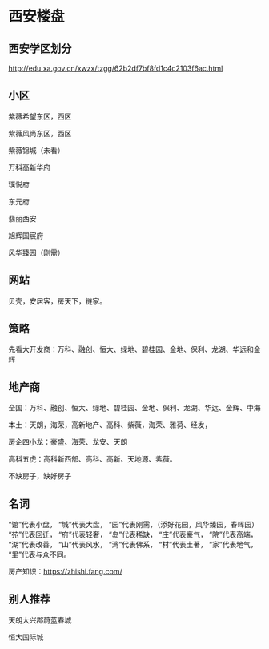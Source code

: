 # 西安楼盘

## 西安学区划分

http://edu.xa.gov.cn/xwzx/tzgg/62b2df7bf8fd1c4c2103f6ac.html

## 小区

紫薇希望东区，西区

紫薇风尚东区，西区

紫薇锦城（未看）

万科高新华府

璞悦府

东元府

翡丽西安

旭辉国宸府

风华臻园（刚需）

## 网站

贝壳，安居客，房天下，链家。

## 策略

先看大开发商：万科、融创、恒大、绿地、碧桂园、金地、保利、龙湖、华远和金辉

## 地产商

全国：万科、融创、恒大、绿地、碧桂园、金地、保利、龙湖、华远、金辉、中海

本土：天朗，海荣，高新地产、高科、紫薇，海荣、雅荷、经发，

房企四小龙：豪盛、海荣、龙安、天朗

高科五虎：高科新西部、高科、高新、天地源、紫薇。

不缺房子，缺好房子

## 名词

“馆”代表小盘， “城”代表大盘， “园”代表刚需，（添好花园，风华臻园，春晖园） “苑”代表回迁， “府”代表轻奢， “岛”代表稀缺， “庄”代表豪气， “院”代表高端， “湖”代表改善， “山”代表风水， “湾”代表佛系，
“村”代表土著， “家”代表地气， “里”代表与众不同。

房产知识：https://zhishi.fang.com/

## 别人推荐

天朗大兴郡蔚蓝春城

恒大国际城
